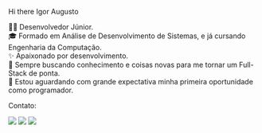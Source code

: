  Hi there Igor Augusto

👨‍💻 Desenvolvedor Júnior.<br />
🎓 Formado em  Análise de Desenvolvimento de Sistemas, e já cursando Engenharia da Computação.<br />
✨ Apaixonado por desenvolvimento.<br />
🧠 Sempre buscando conhecimento e coisas novas para me tornar um Full-Stack de ponta.<br />
🌟 Estou aguardando com grande expectativa minha primeira oportunidade como programador.<br />


Contato: 
<div>
<a href="https://instagram.com/igor_reissantos" target="_blank"><img loading="lazy" src="https://img.shields.io/badge/-Instagram-%23E4405F?style=for-the-badge&logo=instagram&logoColor=white" target="_blank"></a>
<a href = "mailto:igoraugustoreissantos@gmail.com"><img loading="lazy" src="https://img.shields.io/badge/Gmail-D14836?style=for-the-badge&logo=gmail&logoColor=white" target="_blank"></a>
<a href="https://www.linkedin.com/in/igor-augusto-reis-santos-740661159" target="_blank"><img loading="lazy" src="https://img.shields.io/badge/-LinkedIn-%230077B5?style=for-the-badge&logo=linkedin&logoColor=white" target="_blank"></a>   
</div>
